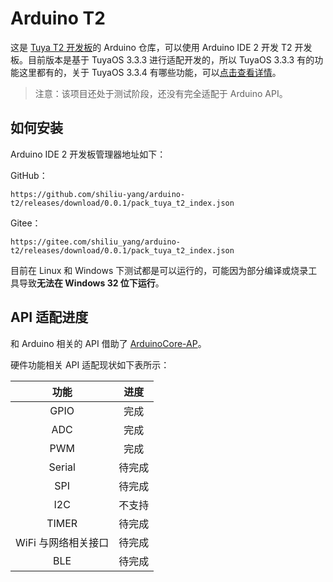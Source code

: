 # Arduino T2

这是 [Tuya T2 开发板](https://developer.tuya.com/cn/docs/iot/t2-u-board?id=Kce6cq9e9vlmv)的 Arduino 仓库，可以使用  Arduino IDE 2 开发 T2 开发板。目前版本是基于 TuyaOS 3.3.3 进行适配开发的，所以  TuyaOS 3.3.3 有的功能这里都有的，关于  TuyaOS 3.3.4  有哪些功能，可以[点击查看详情](https://developer.tuya.com/cn/docs/iot-device-dev/TuyaOS-frame_iot_abi_map?id=Kc4clt7k7h62u)。

> 注意：该项目还处于测试阶段，还没有完全适配于 Arduino API。

## 如何安装

Arduino IDE 2 开发板管理器地址如下：

GitHub：

```
https://github.com/shiliu-yang/arduino-t2/releases/download/0.0.1/pack_tuya_t2_index.json
```

Gitee：
```
https://gitee.com/shiliu_yang/arduino-t2/releases/download/0.0.1/pack_tuya_t2_index.json
```

目前在 Linux 和 Windows 下测试都是可以运行的，可能因为部分编译或烧录工具导致**无法在 Windows 32 位下运行**。

## API 适配进度

和 Arduino 相关的 API 借助了 [ArduinoCore-AP](https://github.com/arduino/ArduinoCore-API)。

硬件功能相关 API 适配现状如下表所示：

|        功能         |  进度  |
| :-----------------: | :----: |
|        GPIO         |  完成  |
|         ADC         |  完成  |
|         PWM         |  完成  |
|       Serial        | 待完成 |
|         SPI         | 待完成 |
|         I2C         | 不支持 |
|        TIMER        | 待完成 |
| WiFi 与网络相关接口 | 待完成 |
|         BLE         | 待完成 |
